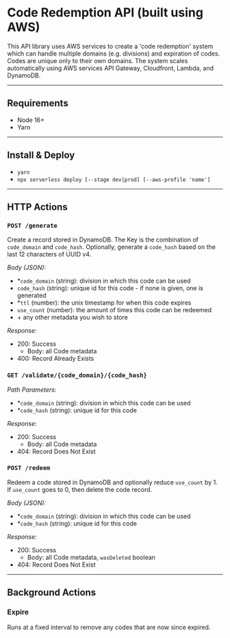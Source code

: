 # Code Redemption API (built using AWS)

This API library uses AWS services to create a 'code redemption' system which can
handle multiple domains (e.g. divisions) and expiration of codes. Codes are
unique only to their own domains. The system scales automatically using AWS
services API Gateway, Cloudfront, Lambda, and DynamoDB.

---

## Requirements

- Node 16+
- Yarn

---

## Install & Deploy

- `yarn`
- `npx serverless deploy [--stage dev|prod] [--aws-profile 'name']`

---

## HTTP Actions

### `POST /generate`

Create a record stored in DynamoDB. The Key is the combination of `code_domain` and `code_hash`. Optionally, generate a `code_hash` based on the last 12 characters of UUID v4.

_Body (JSON):_

- \*`code_domain` (string): division in which this code can be used
- `code_hash` (string): unique id for this code - if none is given, one is generated
- \*`ttl` (number): the unix timestamp for when this code expires
- `use_count` (number): the amount of times this code can be redeemed
- \+ any other metadata you wish to store

_Response:_

- 200: Success
  - Body: all Code metadata
- 400: Record Already Exists

### `GET /validate/{code_domain}/{code_hash}`

_Path Parameters:_

- \*`code_domain` (string): division in which this code can be used
- \*`code_hash` (string): unique id for this code

_Response:_

- 200: Success
  - Body: all Code metadata
- 404: Record Does Not Exist

### `POST /redeem`

Redeem a code stored in DynamoDB and optionally reduce `use_count` by 1. If `use_count` goes to 0, then delete the code record.

_Body (JSON):_

- \*`code_domain` (string): division in which this code can be used
- \*`code_hash` (string): unique id for this code

_Response:_

- 200: Success
  - Body: all Code metadata, `wasDeleted` boolean
- 404: Record Does Not Exist

---

## Background Actions

### Expire

Runs at a fixed interval to remove any codes that are now since expired.
